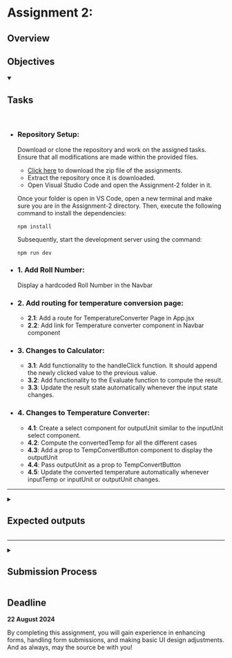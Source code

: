 # Assignment 2:

## Overview

## Objectives

<details open>
<summary><h2>Tasks</h2></summary>
<br>

<ul>
<li>
<h3>Repository Setup:</h3>

Download or clone the repository and work on the assigned tasks. Ensure that all modifications are made within the provided files.

-   [Click here](https://github.com/cbitosc/ReactJS-and-FastAPI-Bootcamp-Assignments/archive/refs/heads/main.zip) to download the zip file of the assignments.
-   Extract the repository once it is downloaded.
-   Open Visual Studio Code and open the Assignment-2 folder in it.

Once your folder is open in VS Code, open a new terminal and make sure you are in the Assignment-2 directory. Then, execute the following command to install the dependencies:

```
npm install
```

Subsequently, start the development server using the command:

```
npm run dev
```

</li>

<li><h3>1. Add Roll Number:</h3> Display a hardcoded Roll Number in the Navbar</li>
<li><h3>2. Add routing for temperature conversion page:</h3>

-   **2.1**: Add a route for TemperatureConverter Page in App.jsx
-   **2.2**: Add link for Temperature converter component in Navbar component

</li>
<li><h3>3. Changes to Calculator: </h3>

-   **3.1**: Add functionality to the handleClick function. It should append the newly clicked value to the previous value.
-   **3.2**: Add functionality to the Evaluate function to compute the result.
-   **3.3**: Update the result state automatically whenever the input state changes.
</li>

<li><h3>4. Changes to Temperature Converter: </h3>

-   **4.1**: Create a select component for outputUnit similar to the inputUnit select component.
-   **4.2**: Compute the convertedTemp for all the different cases
-   **4.3**: Add a prop to TempConvertButton component to display the outputUnit
-   **4.4**: Pass outputUnit as a prop to TempConvertButton
-   **4.5**: Update the converted temperature automatically whenever inputTemp or inputUnit or outputUnit changes.
</li>
</ul>
</details>

<hr>

<details>
<summary><h2>Expected outputs</h2></summary>
<p align="center">
  <img src="./assignment2-output1.png" alt="Image 1" width="95%" />
  <img src="./assignment2-output2.png" alt="Image 2" width="95%" />
  <img src="./assignment2-output3.png" alt="Image 3" width="95%" />
</p>
</details>

<hr>

<details>
<summary><h2>Submission Process</h2></summary>
<br>
<ul>
<li><h3>1. Test Your Form:</h3> Ensure that your form is functional and visually appealing. Test the form thoroughly to make sure that all fields are capturing data correctly and that the alert box displays all the information accurately upon submission.</li>

<li><h3>2. Submit Completed Code:</h3> Go to <a href="https://drive.google.com/drive/folders/13ZtaSoDDzGheYV5kjzrZADt5QJ_6bP_w?usp=drive_link">this link</a> and upload your code and output screenshot to the folder named after your roll number.</li>

<li><h3>3. Finish The Task:</h3> Fill <a href="https://forms.gle/A6tJ7J1RpBrA7WQA8">this Google Form</a> to finish the task.</li>

</ul>
</details>

## Deadline

**22 August 2024**

By completing this assignment, you will gain experience in enhancing forms, handling form submissions, and making basic UI design adjustments. And as always, may the source be with you!
